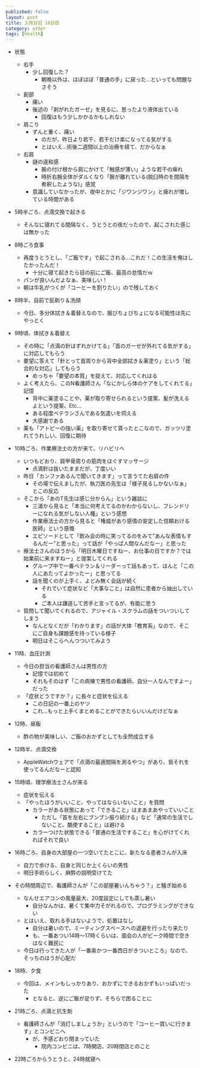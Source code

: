 ```yaml
---
published: false
layout: post
title: 入院日記 16日目
category: other
tags: [health]
---
```


- 状態
  - 右手
    - 少し回復した？
      - 朝晩以外は、ほぼほぼ「普通の手」に戻った…といっても問題なさそう
  - 創部
    - 痛い
    - 後述の「剥がれたガーゼ」を見るに、思ったより液体出ている
      - 回復はもう少しかかるかもしれない
  - 肩こり
    - ずんと重く、痛い
      - のだが、昨日より若干、若干だけ楽になってる気がする
      - とはいえ…術後二週間以上の治療を経て、だからなぁ
  - 右肩
    - 謎の違和感
      - 腕の付け根から肩にかけて「触感が薄い」ような若干の痺れ
      - 時折右腕全体がダルくなり「腕が離れている(脱臼時のを間隔を希釈したような)」感覚
    - 意識していなかったが、夜中とかに「ジワンジワン」と痺れが増している時間がある
- 5時半ごろ、点滴交換で起きる
  - そんなに寝れてる間隔なく、うとうとの夜だったので、起こされた感じは無かった
- 8時ごろ食事
  - 再度うとうとし、「ご飯です」で起こされる…これだ！この生活を俺はしたかったんだ！
    - 十分に寝て起きたら目の前にご飯、最高の怠惰だｗ
  - パンが良いんだよなぁ、美味しい！
  - 朝は牛乳がつくが「コーヒーを割りたい」ので残しておく
- 8時半、自前で髭剃り＆洗顔
  - 今日、多分体拭き＆着替えなので、服びちょびちょになる可能性は先にやっとく
- 9時頃、体拭き＆着替え
  - その時に「点滴の針はずれかけてる」「首のガーゼが外れてる気がする」に対応してもらう
  - 要望に答えて「針とって首周りから背中全部拭き＆薬塗り」という「総合的な対応」してもらう
    - めっちゃ「要望の本質」を捉えて、対応してくれはる
  - よく考えたら、このN看護師さん「なにかしら体のケアをしてくれてる」記憶
    - 背中に薬塗ることや、薬が取り寄せられるという提案、髪が洗えるよという提案、Etc…
    - ある程度ベテランさんである気遣いを伺える
    - 大感謝である
  - 薬も「アトピーの強い薬」を取り寄せて貰ったとこなので、ガッツリ塗れてうれしい、回復に期待
- 10時ごろ、作業療法士の方が来て、リハビリへ
  - いつもどおり、肩甲骨周りの筋肉をほぐすマッサージ
    - 点滴針は抜いたままだが、丁度いい
  - 昨日「カンファあるんで聞いてきます」って言うてた右肩の件
    - その場で伝えましたが、執刀医の先生は「様子見るしかないなぁ」とこの反応
  - そこから「あのT先生は感じ分からん」という雑談に
    - 三浦から見ると「本当に何考えてるのかわからないし、フレンドリーになれる気がしない人種」という感想
    - 作業療法士の方から見ると「権威があり感情の安定した信頼おける医師」という感慨
    - エピソードとして「飲み会の時に笑ってるのをみて”あんな表情もするんだー”と思った」って話が「やっぱ人間なんだなー」と思った
  - 療法士さんのほうから「明日木曜日ですねー、お仕事の日ですか？では始業前に来ますねー」と提案してくれる
    - グループ中で一番ベテラン＆リーダーって話もあって、ほんと「この人にあたってよかったー」と思ってる
    - 話を聞くのが上手く、よどみ無く会話が続く
      - それでいて症状など「大事なこと」は自然に患者から抽出している
      - ご本人は謙遜して苦手と言ってるが、有能に思う
  - 質問して聞いてくれるので、アジャイル・スクラムの話をついついしてしまう
    - なんとなくだが「わかります」の話が大体「教育系」なので、そこにご自身も課題感を持っている様子
    - 明日はそこらへんつついてみよう
- 11時、血圧計測
  - 今日の担当の看護師さんは男性の方
    - 記憶では初めて
    - それもそのはず「この病棟で男性の看護師、自分一人なんですよー」だった
  - 「症状どうですか？」に長々と症状を伝える
    - この日記の一番上のヤツ
    - これ…もっと上手くまとめることができたらいいんだけどなぁ


- 12時、昼飯
  - 酢の物が美味しい、ご飯のおかずとしても全然成立する
- 12時半、点滴交換
  - AppleWatchウェアで「点滴の最適間隔を測るやつ」があり、皆それを使ってるんだなーと認知
- 15時頃、理学療法士さんが来る
  - 症状を伝える
  - 「やったほうがいいこと、やってはならいないこと」を質問
    - カラーがある状態にあって「できること」はまあまあやっていいこと
      - ただし「首を左右にブンブン振り続ける」など「通常の生活でしないこと、酷使すること」は避ける
    - カラーつけた状態できる「普通の生活ですること」を心がけてくれればそれで良い
- 16時ごろ、自身の大部屋の一つ空いてたとこに、新たなる患者さんが入床
  - 自力で歩ける、自身と同じか上くらいの男性
  - 明日手術らしく、麻酔の説明受けてた
- その時間周辺で、看護師さんが「この部屋暑いんちゃう？」と騒ぎ始める
  - なんせエアコンの風量最大、20度設定にしても蒸し暑い
    - 自分なんかは、暑くて集中力そがれるので、プログラミングができない
  - とはいえ、取れる手はないようで、処置はなし
    - 自分は暑いので、ミーティングスペースへの退避を行ったり来たり
    - も、一番あつい14時〜17時くらいは、面会の人がピーク時間で空きはなく難民に
  - 今日は行ってきた人が「一番奥かつ一番西日がきついところ」なので、そっちのほうが心配だ
- 18時、夕食
  - 今回は、メインもしっかりあり、おかずにできるおかずもいっぱいだった
    - となると、逆にご飯が足りず、そちらで困ることに
- 21時ごろ、点滴と抗生剤
  - 看護師さんが「消灯しましょうか」というので「コーヒー買いに行きます」とコンビニへ
    - が、予感どおり閉まっていた
      - 院内コンビニは、7時開店、20時閉店とのこと
- 22時ごろからうとうと、24時就寝へ
